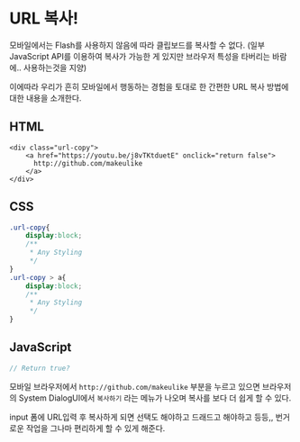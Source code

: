 # URL 복사!
모바일에서는 Flash를 사용하지 않음에 따라 클립보드를 복사할 수 없다. 
(일부 JavaScript API를 이용하여 복사가 가능한 게 있지만 브라우저 특성을 타버리는 바람에.. 사용하는것을 지양)

이에따라 우리가 흔히 모바일에서 행동하는 경험을 토대로 한 간편한 URL 복사 방법에 대한 내용을 소개한다.

## HTML
```
<div class="url-copy">
    <a href="https://youtu.be/j8vTKtduetE" onclick="return false">
      http://github.com/makeulike
    </a>
</div>
```

## CSS
``` CSS
.url-copy{
	display:block;
    /**
     * Any Styling
     */
}
.url-copy > a{
	display:block;
    /**
     * Any Styling
     */
}
```

## JavaScript
```JavaScript
// Return true?
```

모바일 브라우저에서 `http://github.com/makeulike` 부분을 누르고 있으면 브라우저의 System DialogUI에서 `복사하기` 라는 메뉴가 나오며 복사를 보다 더 쉽게 할 수 있다.

input 폼에 URL입력 후 복사하게 되면 선택도 해야하고 드래드고 해야하고 등등,, 번거로운 작업을 그나마 편리하게 할 수 있게 해준다.